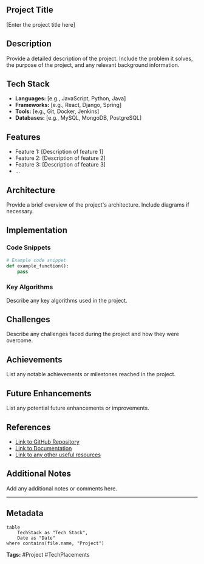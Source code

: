 ## Project Title
[Enter the project title here]

## Description
Provide a detailed description of the project. Include the problem it solves, the purpose of the project, and any relevant background information.

## Tech Stack
- **Languages:** [e.g., JavaScript, Python, Java]
- **Frameworks:** [e.g., React, Django, Spring]
- **Tools:** [e.g., Git, Docker, Jenkins]
- **Databases:** [e.g., MySQL, MongoDB, PostgreSQL]

## Features
- Feature 1: [Description of feature 1]
- Feature 2: [Description of feature 2]
- Feature 3: [Description of feature 3]
- ...

## Architecture
Provide a brief overview of the project's architecture. Include diagrams if necessary.

## Implementation
### Code Snippets
```python
# Example code snippet
def example_function():
    pass
```

### Key Algorithms
Describe any key algorithms used in the project.

## Challenges
Describe any challenges faced during the project and how they were overcome.

## Achievements
List any notable achievements or milestones reached in the project.

## Future Enhancements
List any potential future enhancements or improvements.

## References
- [Link to GitHub Repository](#)
- [Link to Documentation](#)
- [Link to any other useful resources](#)

## Additional Notes
Add any additional notes or comments here.

---

## Metadata
```dataview
table
    TechStack as "Tech Stack",
    Date as "Date"
where contains(file.name, "Project")
```

**Tags:** #Project #TechPlacements
